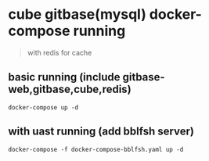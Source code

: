 # cube gitbase(mysql) docker-compose running

> with redis for cache

## basic running (include gitbase-web,gitbase,cube,redis)

```code
docker-compose up -d
```

## with uast running (add bblfsh server)

```code
docker-compose -f docker-compose-bblfsh.yaml up -d
```